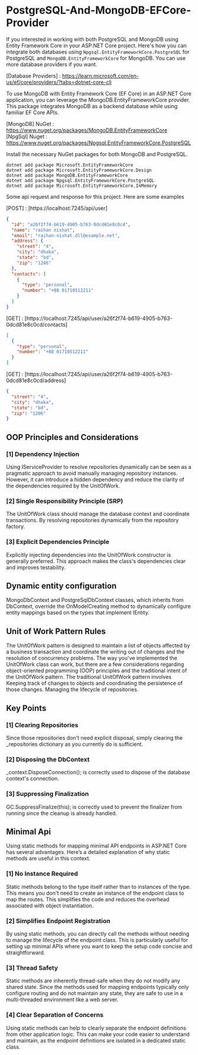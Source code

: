 # PostgreSQL-And-MongoDB-EFCore-Provider
If you interested in working with both PostgreSQL and MongoDB using Entity Framework Core in your ASP.NET Core project. Here's how you can integrate both databases using `Npgsql.EntityFrameworkCore.PostgreSQL` for PostgreSQL and `MongoDB.EntityFrameworkCore` for MongoDB. You can use more database providers if you want.

[Database Providers] : https://learn.microsoft.com/en-us/ef/core/providers/?tabs=dotnet-core-cli

To use MongoDB with Entity Framework Core (EF Core) in an ASP.NET Core application, you can leverage the MongoDB.EntityFrameworkCore provider. This package integrates MongoDB as a backend database while using familiar EF Core APIs.

[MongoDB] NuGet : https://www.nuget.org/packages/MongoDB.EntityFrameworkCore <br/>
[NpgSql] Nuget : https://www.nuget.org/packages/Npgsql.EntityFrameworkCore.PostgreSQL

Install the necessary NuGet packages for both MongoDB and PostgreSQL.
```console
dotnet add package Microsoft.EntityFrameworkCore
dotnet add package Microsoft.EntityFrameworkCore.Design
dotnet add package MongoDB.EntityFrameworkCore
dotnet add package Npgsql.EntityFrameworkCore.PostgreSQL
dotnet add package Microsoft.EntityFrameworkCore.InMemory
```

Some api request and response for this project. Here are some examples

[POST] : [https://localhost:7245/api/user]
```json
{
  "id": "a26f2f74-b619-4905-b763-0dcd81e8c0cd",
  "name": "raihan nishat",
  "email": "raihan-nishat.dll@example.net",
  "address": {
    "street": "4",
    "city": "dhaka",
    "state": "bd",
    "zip": "1206"
  },
  "contacts": [
    {
      "type": "personal",
      "number": "+88 01710512211"
    }
  ]
}
```

[GET] : [https://localhost:7245/api/user/a26f2f74-b619-4905-b763-0dcd81e8c0cd/contacts]
```json
[
  {
    "type": "personal",
    "number": "+88 01710512211"
  }
]
```

[GET] : [https://localhost:7245/api/user/a26f2f74-b619-4905-b763-0dcd81e8c0cd/address]
```json
{
  "street": "4",
  "city": "dhaka",
  "state": "bd",
  "zip": "1206"
}
```


## OOP Principles and Considerations
### [1] Dependency Injection
Using IServiceProvider to resolve repositories dynamically can be seen as a pragmatic approach to avoid manually managing repository instances.
However, it can introduce a hidden dependency and reduce the clarity of the dependencies required by the UnitOfWork.

### [2] Single Responsibility Principle (SRP)
The UnitOfWork class should manage the database context and coordinate transactions. By resolving repositories dynamically from the repository factory.

### [3] Explicit Dependencies Principle
Explicitly injecting dependencies into the UnitOfWork constructor is generally preferred. This approach makes the class's dependencies clear and improves testability.

## Dynamic entity configuration
MongoDbContext and PostgreSqlDbContext classes, which inherits from DbContext, override the OnModelCreating method to dynamically configure entity mappings based on the types that implement IEntity. 

## Unit of Work Pattern Rules
The UnitOfWork pattern is designed to maintain a list of objects affected by a business transaction and coordinate the writing out of changes and the resolution of concurrency problems. The way you've implemented the UnitOfWork class can work, but there are a few considerations regarding object-oriented programming (OOP) principles and the traditional intent of the UnitOfWork pattern. The traditional UnitOfWork pattern involves Keeping track of changes to objects and coordinating the persistence of those changes. Managing the lifecycle of repositories. 

## Key Points
### [1] Clearing Repositories
Since those repositories don't need explicit disposal, simply clearing the _repositories dictionary as you currently do is sufficient.

### [2] Disposing the DbContext
_context.DisposeConnection(); is correctly used to dispose of the database context's connection.

### [3] Suppressing Finalization
GC.SuppressFinalize(this); is correctly used to prevent the finalizer from running since the cleanup is already handled.

## Minimal Api
Using static methods for mapping minimal API endpoints in ASP.NET Core has several advantages. Here’s a detailed explanation of why static methods are useful in this context.

### [1] No Instance Required
Static methods belong to the type itself rather than to instances of the type. This means you don't need to create an instance of the endpoint class to map the routes. This simplifies the code and reduces the overhead associated with object instantiation.

### [2] Simplifies Endpoint Registration
By using static methods, you can directly call the methods without needing to manage the lifecycle of the endpoint class. This is particularly useful for setting up minimal APIs where you want to keep the setup code concise and straightforward.

### [3] Thread Safety
Static methods are inherently thread-safe when they do not modify any shared state. Since the methods used for mapping endpoints typically only configure routing and do not maintain any state, they are safe to use in a multi-threaded environment like a web server.

### [4] Clear Separation of Concerns
Using static methods can help to clearly separate the endpoint definitions from other application logic. This can make your code easier to understand and maintain, as the endpoint definitions are isolated in a dedicated static class.
